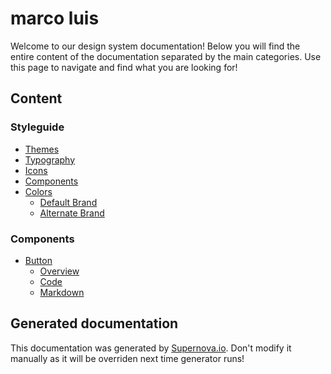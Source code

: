 # marco luis

Welcome to our design system documentation! Below you will find the entire content of the documentation separated by the main categories. Use this page to navigate and find what you are looking for!

## Content
 
### Styleguide
- [Themes](./styleguide/themes.md)
- [Typography](./styleguide/typography.md)
- [Icons](./styleguide/icons.md)
- [Components](./styleguide/components.md)
- [Colors](./styleguide/colors/default-brand.md)
  - [Default Brand](./styleguide/colors/default-brand.md)
  - [Alternate Brand](./styleguide/colors/alternate-brand.md)
 
### Components
- [Button ](./components/button/overview.md)
  - [Overview](./components/button/overview.md)
  - [Code](./components/button/code.md)
  - [Markdown](./components/button/markdown.md)

## Generated documentation

This documentation was generated by [Supernova.io](https://supernova.io). Don't modify it manually as it will be overriden next time generator runs!